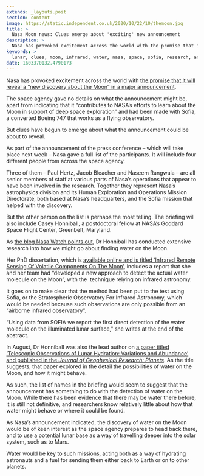 ```yaml
--- 
extends: _layouts.post 
section: content 
image: https://static.independent.co.uk/2020/10/22/10/themoon.jpg 
title: > 
  Nasa Moon news: Clues emerge about 'exciting' new announcement 
description: > 
  Nasa has provoked excitement across the world with the promise that it will reveal a “new discovery about the Moon” in a major announcement.But clues have begun to emerge about what the announcement could be about to reveal.As part of the announcement of the press conference – which will take place next week – Nasa gave a full list of the participants.As the blog Nasa Watch points out, Dr Honniball has conducted extensive research into how we might go about finding water on the Moon.As the title suggests, that paper explored in the detail the possibilities of water on the Moon, and how it might behave. 
keywords: > 
  lunar, clues, moon, infrared, water, nasa, space, sofia, research, announcement, exciting, emerge, nasas 
date: 1603370132.4790173 
--- 
```

<div><p class="sc-pQGev lbdMzz above-article-prompt-donations"></p><p>Nasa has provoked excitement across the world with <a href="/life-style/gadgets-and-tech/nasa-moon-announcement-when-watch-mission-b1209506.html">the promise that it will reveal a &#8220;new discovery about the Moon&#8221; in a major announcement</a>.</p><p>The space agency gave no details on what the announcement might be, apart from indicating that it &#8220;contributes to NASA&#8217;s efforts to learn about the Moon in support of deep space exploration&#8221; and had been made with Sofia, a converted Boeing 747 that works as a flying observatory.</p><p></p><p>But clues have begun to emerge about what the announcement could be about to reveal.</p><p></p><p id="article-im-prompt"></p><p>As part of the announcement of the press conference &#8211; which will take place next week &#8211; Nasa gave a full list of the participants. It will include four different people from across the space agency.</p><p></p><p>Three of them &#8211; Paul Hertz, Jacob Bleacher and Naseem Rangwala &#8211; are all senior members of staff at various parts of Nasa&#8217;s operations that appear to have been involved in the research. Together they represent Nasa&#8217;s astrophysics division and its Human Exploration and Operations Mission Directorate, both based at Nasa&#8217;s headquarters, and the Sofia mission that helped with the discovery.</p><p>But the other person on the list is perhaps the most telling. The briefing will also include Casey Honniball, a postdoctoral fellow at NASA&#8217;s Goddard Space Flight Center, Greenbelt, Maryland.</p><p></p><p>As <a rel="nofollow" href="http://nasawatch.com/archives/2020/10/exciting-moon-n.html">the blog Nasa Watch points out</a>, Dr Honniball has conducted extensive research into how we might go about finding water on the Moon.</p><p>Her PhD dissertation, which is <a rel="nofollow" href="https://www.soest.hawaii.edu/gg/academics/theses/Honniball_Dissertation.pdf">available online and is titled &#8216;Infrared Remote Sensing Of Volatile Components On The Moon&#8217;</a>, includes a report that she and her team had &#8220;developed a new approach to detect the actual water molecule on the Moon&#8221;, with the &#160;technique relying on infrared astronomy.</p><p id="taboola-carousel-thumbnails"></p><p>It goes on to make clear that the method had been put to the test using Sofia, or the Stratospheric Observatory For Infrared Astronomy, which would be needed because such observations are only possible from an &#8220;airborne infrared observatory&#8221;.</p><p>&#8220;Using data from SOFIA we report the first direct detection of the water molecule on the illuminated lunar surface," she writes at the end of the abstract.</p><p>In August, Dr Honniball was also the lead author on <a rel="nofollow" href="https://agupubs.onlinelibrary.wiley.com/doi/10.1029/2020JE006484">a paper titled &#8216;Telescopic Observations of Lunar Hydration: Variations and Abundance&#8217; and published in the <i>Journal of Geophysical Research: Planets</i></a>. As the title suggests, that paper explored in the detail the possibilities of water on the Moon, and how it might behave.</p><p>As such, the list of names in the briefing would seem to suggest that the announcement has something to do with the detection of water on the Moon. While there has been evidence that there may be water there before, it is still not definitive, and researchers know relatively little about how that water might behave or where it could be found.</p><p></p><p>As Nasa&#8217;s announcement indicated, the discovery of water on the Moon would be of keen interest as the space agency prepares to head back there, and to use a potential lunar base as a way of travelling deeper into the solar system, such as to Mars.</p><p>Water would be key to such missions, acting both as a way of hydrating astronauts and a fuel for sending them either back to Earth or on to other planets.</p><p class="sc-qPyvj iXzmwK"></p></div>